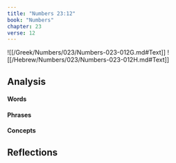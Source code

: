 ```yaml
---
title: "Numbers 23:12"
book: "Numbers"
chapter: 23
verse: 12
---
```

![[/Greek/Numbers/023/Numbers-023-012G.md#Text]]
![[/Hebrew/Numbers/023/Numbers-023-012H.md#Text]]

## Analysis

#### Words

#### Phrases

#### Concepts

## Reflections

